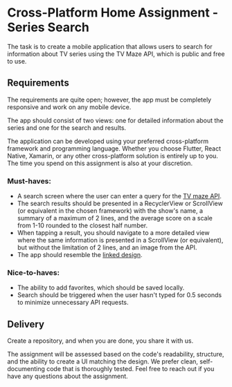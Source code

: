 # Cross-Platform Home Assignment - Series Search

The task is to create a mobile application that allows users to search for information about TV series using the TV Maze API, which is public and free to use.

## Requirements
The requirements are quite open; however, the app must be completely responsive and work on any mobile device.

The app should consist of two views: one for detailed information about the series and one for the search and results.

The application can be developed using your preferred cross-platform framework and programming language. Whether you choose Flutter, React Native, Xamarin, or any other cross-platform solution is entirely up to you. The time you spend on this assignment is also at your discretion.

### Must-haves:
- A search screen where the user can enter a query for the [TV maze API].
- The search results should be presented in a RecyclerView or ScrollView (or equivalent in the chosen framework) with the show's name, a summary of a maximum of 2 lines, and the average score on a scale from 1-10 rounded to the closest half number.
- When tapping a result, you should navigate to a more detailed view where the same information is presented in a ScrollView (or equivalent), but without the limitation of 2 lines, and an image from the API.
- The app should resemble the [linked design].

### Nice-to-haves:
- The ability to add favorites, which should be saved locally.
- Search should be triggered when the user hasn't typed for 0.5 seconds to minimize unnecessary API requests.

## Delivery
Create a repository, and when you are done, you share it with us. 

The assignment will be assessed based on the code's readability, structure, and the ability to create a UI matching the design. We prefer clean, self-documenting code that is thoroughly tested. Feel free to reach out if you have any questions about the assignment.

[TV maze API]: https://www.tvmaze.com/api
[linked design]: https://www.figma.com/file/j2HHAOdso9rlz9rZrgqKDS/App-test-for-devs---Series-Search-iOS%2FAndroid?type=design&node-id=0%3A1&mode=design&t=9gVyGY6s6u85c1j3-1
